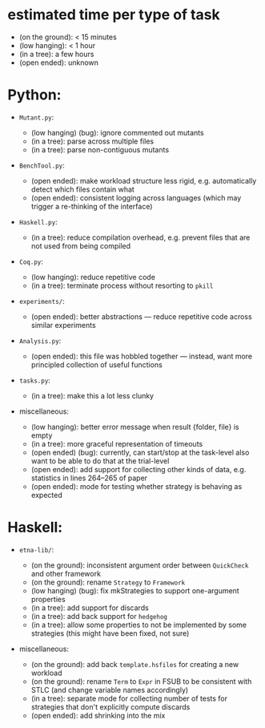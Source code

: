 # estimated time per type of task

- (on the ground): < 15 minutes
- (low hanging): < 1 hour
- (in a tree): a few hours
- (open ended): unknown

# Python:

- `Mutant.py`:

  - (low hanging) (bug):
    ignore commented out mutants
  - (in a tree):
    parse across multiple files
  - (in a tree):
    parse non-contiguous mutants

- `BenchTool.py`:

  - (open ended):
    make workload structure less rigid, e.g.
    automatically detect which files contain what
  - (open ended):
    consistent logging across languages
    (which may trigger a re-thinking of the interface)

- `Haskell.py`:

  - (in a tree):
    reduce compilation overhead, e.g.
    prevent files that are not used from being compiled

- `Coq.py`:

  - (low hanging):
    reduce repetitive code
  - (in a tree):
    terminate process without resorting to `pkill`

- `experiments/`:

  - (open ended):
    better abstractions —
    reduce repetitive code across similar experiments

- `Analysis.py`:

  - (open ended):
    this file was hobbled together — instead, want
    more principled collection of useful functions

- `tasks.py`:

  - (in a tree):
    make this a lot less clunky

- miscellaneous:

  - (low hanging):
    better error message when result {folder, file} is empty
  - (in a tree):
    more graceful representation of timeouts
  - (open ended) (bug):
    currently, can start/stop at the task-level
    also want to be able to do that at the trial-level
  - (open ended):
    add support for collecting other kinds of data, e.g.
    statistics in lines 264–265 of paper
  - (open ended):
    mode for testing whether strategy is behaving as expected

# Haskell:

- `etna-lib/`:

  - (on the ground):
    inconsistent argument order between `QuickCheck` and other framework
  - (on the ground):
    rename `Strategy` to `Framework`
  - (low hanging) (bug):
    fix mkStrategies to support one-argument properties
  - (in a tree):
    add support for discards
  - (in a tree):
    add back support for `hedgehog`
  - (in a tree):
    allow some properties to not be implemented by some strategies
    (this might have been fixed, not sure)

- miscellaneous:

  - (on the ground):
    add back `template.hsfiles` for creating a new workload
  - (on the ground):
    rename `Term` to `Expr` in FSUB to be consistent with STLC
    (and change variable names accordingly)
  - (in a tree):
    separate mode for collecting number of tests for
    strategies that don't explicitly compute discards
  - (open ended):
    add shrinking into the mix
